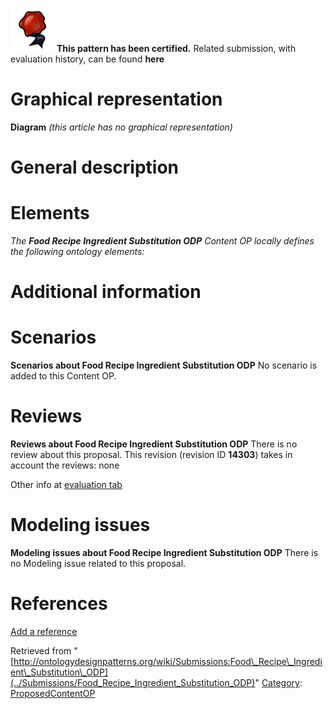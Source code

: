 [![](../images/thumb/b/b5/Certified.png/70px-Certified.png)](../Image/Certified.png "Certified.png") __This pattern has been certified.__
Related submission, with evaluation history, can be found __here__





#  Graphical representation


__Diagram__
_(this article has no graphical representation)_



#  General description


  




#  Elements


_The __Food Recipe Ingredient Substitution ODP__ Content OP locally defines the following ontology elements:_


  




#  Additional information


#  Scenarios



__Scenarios about Food Recipe Ingredient Substitution ODP__
No scenario is added to this Content OP.




#  Reviews



__Reviews about Food Recipe Ingredient Substitution ODP__
There is no review about this proposal.
This revision (revision ID __14303__) takes in account the reviews: none


Other info at [evaluation tab](http://ontologydesignpatterns.org/wiki/index.php?title=Submissions:Food_Recipe_Ingredient_Substitution_ODP&action=evaluation "http://ontologydesignpatterns.org/wiki/index.php?title=Submissions:Food_Recipe_Ingredient_Substitution_ODP&action=evaluation")




#  Modeling issues



__Modeling issues about Food Recipe Ingredient Substitution ODP__
There is no Modeling issue related to this proposal.




#  References


[Add a reference](index.php@title=Odp%253AAdd_reference&subject=Submissions%253AFood+Recipe+Ingredient+Substitution+ODP.html "http://ontologydesignpatterns.org/wiki/index.php?title=Odp:Add_reference&subject=Submissions%3AFood+Recipe+Ingredient+Substitution+ODP")


  






Retrieved from "[http://ontologydesignpatterns.org/wiki/Submissions:Food\_Recipe\_Ingredient\_Substitution\_ODP](../Submissions/Food_Recipe_Ingredient_Substitution_ODP)"
 [Category](http://ontologydesignpatterns.org/wiki/Special:Categories "Special:Categories"): [ProposedContentOP](../Category/ProposedContentOP "Category:ProposedContentOP")